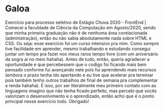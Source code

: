 # Galoa
Exercício para processo seletivo de Estágio Chuva 2020 - FrontEnd |
Comecei a faculdade de Ciência da Computação em Agosto/2020, sendo que minha primeira graduação não é de nenhuma área corelacionada (administração), 
então eu não sabia absolutamente nada sobre HTML e CSS. Ou seja: esse exercício foi um curso intensivo pra mim. Como sempre tive facilidade em aprender, 
mesmo trabalhando e estudando consegui juntar um tempo pra fazer nos meus raros tempo livre (com um aniversário da sogra aí no meio hahaha).
Antes de tudo, então, queria agradecer a oportunidade e que percebessem que o codigo foi ficando mais bem pensado conforme fui avançando nele pois fui aprendendo mais recursos 
(embora o prazo tenha ido apertando e eu tive que acelerar pra terminar pois também tenho outros trabalhos de final de semana pra complementar a renda hahaha). 
É isso, por ser literalmente meu primeiro contato com as linguagens imagino que não tenha ficado perfeito, mas percebi que vocês valorizam o desenvolvimento e o aprendizado, 
então acho que é o ponto principal nesse exercício todo.
Obrigado!
